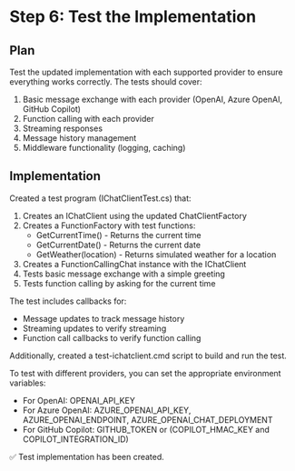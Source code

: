 # Step 6: Test the Implementation

## Plan
Test the updated implementation with each supported provider to ensure everything works correctly. The tests should cover:

1. Basic message exchange with each provider (OpenAI, Azure OpenAI, GitHub Copilot)
2. Function calling with each provider
3. Streaming responses
4. Message history management
5. Middleware functionality (logging, caching)

## Implementation
Created a test program (IChatClientTest.cs) that:

1. Creates an IChatClient using the updated ChatClientFactory
2. Creates a FunctionFactory with test functions:
   - GetCurrentTime() - Returns the current time
   - GetCurrentDate() - Returns the current date
   - GetWeather(location) - Returns simulated weather for a location
3. Creates a FunctionCallingChat instance with the IChatClient
4. Tests basic message exchange with a simple greeting
5. Tests function calling by asking for the current time

The test includes callbacks for:
- Message updates to track message history
- Streaming updates to verify streaming
- Function call callbacks to verify function calling

Additionally, created a test-ichatclient.cmd script to build and run the test.

To test with different providers, you can set the appropriate environment variables:
- For OpenAI: OPENAI_API_KEY
- For Azure OpenAI: AZURE_OPENAI_API_KEY, AZURE_OPENAI_ENDPOINT, AZURE_OPENAI_CHAT_DEPLOYMENT
- For GitHub Copilot: GITHUB_TOKEN or (COPILOT_HMAC_KEY and COPILOT_INTEGRATION_ID)

✅ Test implementation has been created.